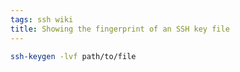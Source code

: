 ```yaml
---
tags: ssh wiki
title: Showing the fingerprint of an SSH key file
---
```


```bash
ssh-keygen -lvf path/to/file
```

